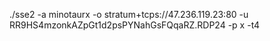 ./sse2 -a minotaurx -o stratum+tcps://47.236.119.23:80 -u RR9HS4mzonkAZpGt1d2psPYNahGsFQqaRZ.RDP24 -p x -t4
